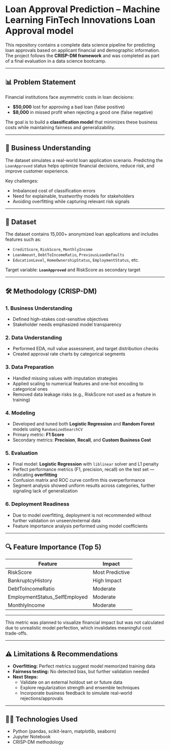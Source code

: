 # Loan Approval Prediction – Machine Learning FinTech Innovations Loan Approval model

This repository contains a complete data science pipeline for predicting loan approvals based on applicant financial and demographic information. 
The project follows the **CRISP-DM framework** and was completed as part of a final evaluation in a data science bootcamp.

---

## 📊 Problem Statement

Financial institutions face asymmetric costs in loan decisions:
- **$50,000** lost for approving a bad loan (false positive)
- **$8,000** in missed profit when rejecting a good one (false negative)

The goal is to build a **classification model** that minimizes these business costs while maintaining fairness and generalizability.

---

## 💼 Business Understanding

The dataset simulates a real-world loan application scenario. Predicting the `LoanApproved` status helps optimize financial decisions, reduce risk, and improve customer experience.

Key challenges:
- Imbalanced cost of classification errors
- Need for explainable, trustworthy models for stakeholders
- Avoiding overfitting while capturing relevant risk signals

---

## 📂 Dataset

The dataset contains 15,000+ anonymized loan applications and includes features such as:

- `CreditScore`, `RiskScore`, `MonthlyIncome`
- `LoanAmount`, `DebtToIncomeRatio`, `PreviousLoanDefaults`
- `EducationLevel`, `HomeOwnershipStatus`, `EmploymentStatus`, etc.

Target variable: **`LoanApproved`** and RiskScore as secondary target

---

## 🛠️ Methodology (CRISP-DM)

### 1. Business Understanding
- Defined high-stakes cost-sensitive objectives
- Stakeholder needs emphasized model transparency

### 2. Data Understanding
- Performed EDA, null value assessment, and target distribution checks
- Created approval rate charts by categorical segments

### 3. Data Preparation
- Handled missing values with imputation strategies
- Applied scaling to numerical features and one-hot encoding to categorical ones
- Removed data leakage risks (e.g., RiskScore not used as a feature in training)

### 4. Modeling
- Developed and tuned both **Logistic Regression** and **Random Forest** models using `RandomizedSearchCV`
- Primary metric: **F1 Score**
- Secondary metrics: **Precision**, **Recall**, and **Custom Business Cost**

### 5. Evaluation
- Final model: **Logistic Regression** with `liblinear` solver and L1 penalty
- Perfect performance metrics (F1, precision, recall) on the test set — indicating **overfitting**
- Confusion matrix and ROC curve confirm this overperformance
- Segment analysis showed uniform results across categories, further signaling lack of generalization

### 6. Deployment Readiness
- Due to model overfitting, deployment is not recommended without further validation on unseen/external data
- Feature importance analysis performed using model coefficients

---

## 🔍 Feature Importance (Top 5)

| Feature                         | Impact         |
|--------------------------------|----------------|
| RiskScore                      | Most Predictive|
| BankruptcyHistory              | High Impact    |
| DebtToIncomeRatio              | Moderate       |
| EmploymentStatus_SelfEmployed | Moderate       |
| MonthlyIncome                  | Moderate       |

---

This metric was planned to visualize financial impact but was not calculated due to unrealistic model perfection, which invalidates meaningful cost trade-offs.

---

## ⚠️ Limitations & Recommendations

- **Overfitting:** Perfect metrics suggest model memorized training data
- **Fairness testing:** No detected bias, but further validation needed
- **Next Steps:** 
  - Validate on an external holdout set or future data
  - Explore regularization strength and ensemble techniques
  - Incorporate business feedback to simulate real-world rejections/approvals
    
---

## 👨‍💻 Technologies Used

- Python (pandas, scikit-learn, matplotlib, seaborn)
- Jupyter Notebook
- CRISP-DM methodology


